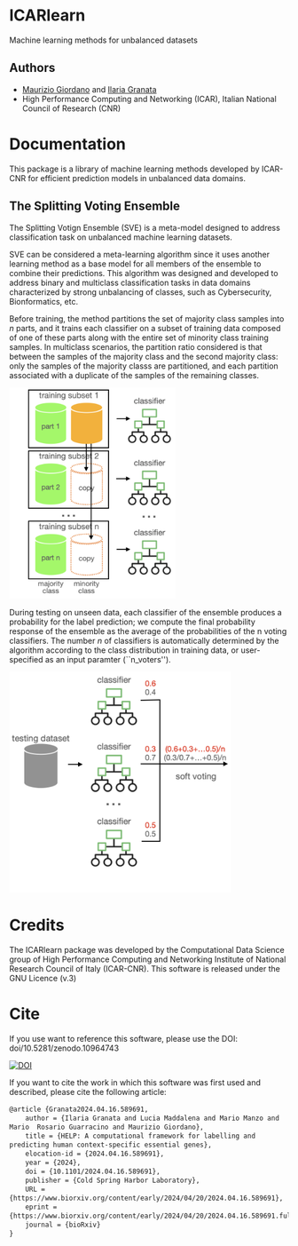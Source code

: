 # ICARlearn
Machine learning methods for unbalanced datasets

## Authors
- [Maurizio Giordano](https://orcid.org/0000-0001-9917-7591) and [Ilaria Granata](https://orcid.org/0000-0002-3450-4667)
- High Performance Computing and Networking (ICAR), Italian National Council of Research (CNR)

# Documentation
This package is a library of machine learning methods developed by ICAR-CNR for efficient prediction models in unbalanced data domains.

## The Splitting Voting Ensemble

The Splitting Votign Ensemble (SVE) is a meta-model designed to address classification task on unbalanced machine learning datasets.

SVE can be considered a meta-learning algorithm since it uses another learning method as a base model for all members of the ensemble to combine their predictions. 
This algorithm was designed and developed to address binary and multiclass classification tasks in data domains characterized by strong unbalancing of classes, such as Cybersecurity, Bionformatics, etc.

Before training, the method partitions the set of majority class samples into $n$ parts, and it trains each classifier on a subset of training data composed of one of these parts along with the entire set of minority class training samples. 
In multiclass scenarios, the partition ratio considered is that between the samples of the majority class and the second majority class: only the samples of the majority classs are partitioned, and each partition associated with a duplicate of the samples of the remaining classes.

<img src="https://github.com/giordamaug/ICARlearn/blob/main/images/softvoting_tr.png" width="300" />

During testing on unseen data, each classifier of the ensemble produces a probability for the label prediction; we compute the final probability response of the ensemble as the average of the probabilities of the n voting classifiers. 
The number $n$ of classifiers is automatically determined by the algorithm according to the class distribution in training data, or user-specified as an input paramter (``n_voters'').

<img src="https://github.com/giordamaug/ICARlearn/blob/main/images/softvoting_ts.png" width="400" />


# Credits
The ICARlearn package was developed by the Computational Data Science group of High Performance Computing and Networking Institute of National Research Council of Italy (ICAR-CNR).
This software is released under the GNU Licence (v.3) 

# Cite
If you use want to reference this software, please use the DOI: doi/10.5281/zenodo.10964743 

[![DOI](https://zenodo.org/badge/821813810.svg)](https://zenodo.org/doi/10.5281/zenodo.12598244)

If you want to cite the work in which this software was first used and described, 
please cite the following article:

```
@article {Granata2024.04.16.589691,
	author = {Ilaria Granata and Lucia Maddalena and Mario Manzo and Mario  Rosario Guarracino and Maurizio Giordano},
	title = {HELP: A computational framework for labelling and predicting human context-specific essential genes},
	elocation-id = {2024.04.16.589691},
	year = {2024},
	doi = {10.1101/2024.04.16.589691},
	publisher = {Cold Spring Harbor Laboratory},
	URL = {https://www.biorxiv.org/content/early/2024/04/20/2024.04.16.589691},
	eprint = {https://www.biorxiv.org/content/early/2024/04/20/2024.04.16.589691.full.pdf},
	journal = {bioRxiv}
}
```
